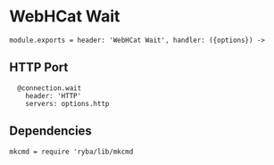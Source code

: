 
# WebHCat Wait

    module.exports = header: 'WebHCat Wait', handler: ({options}) ->

## HTTP Port

      @connection.wait
        header: 'HTTP'
        servers: options.http

## Dependencies

    mkcmd = require 'ryba/lib/mkcmd
